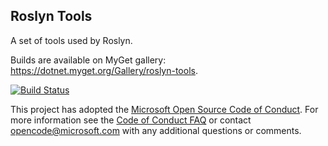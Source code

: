 ## Roslyn Tools
A set of tools used by Roslyn.

Builds are available on MyGet gallery: https://dotnet.myget.org/Gallery/roslyn-tools.

[//]: # (Begin current test results)

[![Build Status](https://dev.azure.com/dnceng/public/_apis/build/status/roslyn-tools-CI?branchName=master)](https://dev.azure.com/dnceng/public/_build/latest?definitionId=216)

[//]: # (End current test results)

This project has adopted the [Microsoft Open Source Code of Conduct](https://opensource.microsoft.com/codeofconduct/). For more information see the [Code of Conduct FAQ](https://opensource.microsoft.com/codeofconduct/faq/) or contact [opencode@microsoft.com](mailto:opencode@microsoft.com) with any additional questions or comments.
